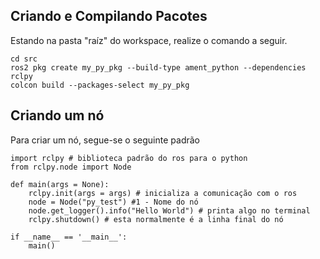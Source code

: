 ## Criando e Compilando Pacotes
Estando na pasta "raíz" do workspace, realize o comando a seguir.
```
cd src
ros2 pkg create my_py_pkg --build-type ament_python --dependencies rclpy
colcon build --packages-select my_py_pkg

```
## Criando um nó
Para criar um nó, segue-se o seguinte padrão
```
import rclpy # biblioteca padrão do ros para o python
from rclpy.node import Node

def main(args = None):
    rclpy.init(args = args) # inicializa a comunicação com o ros
    node = Node("py_test") #1 - Nome do nó
    node.get_logger().info("Hello World") # printa algo no terminal
    rclpy.shutdown() # esta normalmente é a linha final do nó

if __name__ == '__main__':
    main()
```
